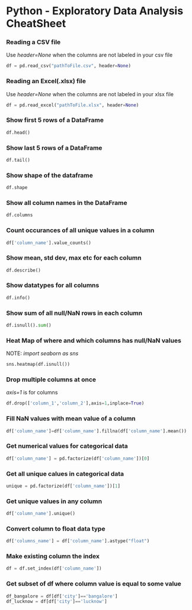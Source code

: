 # Python - Exploratory Data Analysis CheatSheet

### Reading a CSV file
Use _header=None_ when the columns are not labeled in your csv file
```python
df = pd.read_csv("pathToFile.csv", header=None)
```
### Reading an Excel(.xlsx) file
Use _header=None_ when the columns are not labeled in your xlsx file
```python
df = pd.read_excel("pathToFile.xlsx", header=None)
```
### Show first 5 rows of a DataFrame
```python 
df.head()
```
### Show last 5 rows of a DataFrame
```python
df.tail()
```
### Show shape of the dataframe
```python
df.shape
```
### Show all column names in the DataFrame
```python
df.columns
```
### Count occurances of all unique values in a column
```python
df['column_name'].value_counts()
```
### Show mean, std dev, max etc for each column
```python
df.describe()
```
### Show datatypes for all columns
```python
df.info()
```
### Show sum of all null/NaN rows in each column
```python
df.isnull().sum()
```
### Heat Map of where and which columns has null/NaN values
NOTE: *import seaborn as sns*
```python
sns.heatmap(df.isnull())
```
### Drop multiple columns at once
*axis=1* is for columns 
```python
df.drop(['column_1','column_2'],axis=1,inplace=True)
```
### Fill NaN values with mean value of a column
```python
df['column_name']=df['column_name'].fillna(df['column_name'].mean())
```
### Get numerical values for categorical data
```python
df['column_name'] = pd.factorize(df['column_name'])[0]
```
### Get all unique calues in categorical data
```python
unique = pd.factorize(df['column_name'])[1]
```
### Get unique values in any column
```python
df['column_name'].unique()
```
### Convert column to float data type
```python
df['columns_name'] = df['column_name'].astype("float")
```
### Make existing column the index
```python
df = df.set_index(df['column_name'])
```
### Get subset of df where column value is equal to some value
```python
df_bangalore = df[df['city']=='bangalore']
df_lucknow = df[df['city']=='lucknow']
```













